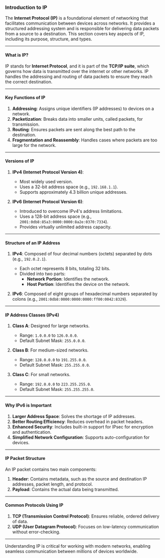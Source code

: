 ### Introduction to IP  

The **Internet Protocol (IP)** is a foundational element of networking that facilitates communication between devices across networks. It provides a structured addressing system and is responsible for delivering data packets from a source to a destination. This section covers key aspects of IP, including its purpose, structure, and types.  

---

#### **What is IP?**  
IP stands for **Internet Protocol**, and it is part of the **TCP/IP suite**, which governs how data is transmitted over the internet or other networks. IP handles the addressing and routing of data packets to ensure they reach the correct destination.  

---

#### **Key Functions of IP**  
1. **Addressing**: Assigns unique identifiers (IP addresses) to devices on a network.  
2. **Packetization**: Breaks data into smaller units, called packets, for transmission.  
3. **Routing**: Ensures packets are sent along the best path to the destination.  
4. **Fragmentation and Reassembly**: Handles cases where packets are too large for the network.  

---

#### **Versions of IP**  
1. **IPv4 (Internet Protocol Version 4)**:  
   - Most widely used version.  
   - Uses a 32-bit address space (e.g., `192.168.1.1`).  
   - Supports approximately 4.3 billion unique addresses.  

2. **IPv6 (Internet Protocol Version 6)**:  
   - Introduced to overcome IPv4's address limitations.  
   - Uses a 128-bit address space (e.g., `2001:0db8:85a3:0000:0000:8a2e:0370:7334`).  
   - Provides virtually unlimited address capacity.  

---

#### **Structure of an IP Address**  
1. **IPv4**: Composed of four decimal numbers (octets) separated by dots (e.g., `192.0.2.1`).  
   - Each octet represents 8 bits, totaling 32 bits.  
   - Divided into two parts:  
     - **Network Portion**: Identifies the network.  
     - **Host Portion**: Identifies the device on the network.  

2. **IPv6**: Composed of eight groups of hexadecimal numbers separated by colons (e.g., `2001:0db8:0000:0000:0000:ff00:0042:8329`).  

---

#### **IP Address Classes (IPv4)**  
1. **Class A**: Designed for large networks.  
   - Range: `1.0.0.0` to `126.0.0.0`.  
   - Default Subnet Mask: `255.0.0.0`.  

2. **Class B**: For medium-sized networks.  
   - Range: `128.0.0.0` to `191.255.0.0`.  
   - Default Subnet Mask: `255.255.0.0`.  

3. **Class C**: For small networks.  
   - Range: `192.0.0.0` to `223.255.255.0`.  
   - Default Subnet Mask: `255.255.255.0`.  

---

#### **Why IPv6 is Important**  
1. **Larger Address Space**: Solves the shortage of IP addresses.  
2. **Better Routing Efficiency**: Reduces overhead in packet headers.  
3. **Enhanced Security**: Includes built-in support for IPsec for encryption and authentication.  
4. **Simplified Network Configuration**: Supports auto-configuration for devices.  

---

#### **IP Packet Structure**  
An IP packet contains two main components:  
1. **Header**: Contains metadata, such as the source and destination IP addresses, packet length, and protocol.  
2. **Payload**: Contains the actual data being transmitted.  

---

#### **Common Protocols Using IP**  
1. **TCP (Transmission Control Protocol)**: Ensures reliable, ordered delivery of data.  
2. **UDP (User Datagram Protocol)**: Focuses on low-latency communication without error-checking.  

---

Understanding IP is critical for working with modern networks, enabling seamless communication between millions of devices worldwide.
